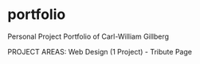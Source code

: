 # portfolio
Personal Project Portfolio of Carl-William Gillberg

PROJECT AREAS:
Web Design (1 Project)
    - Tribute Page
